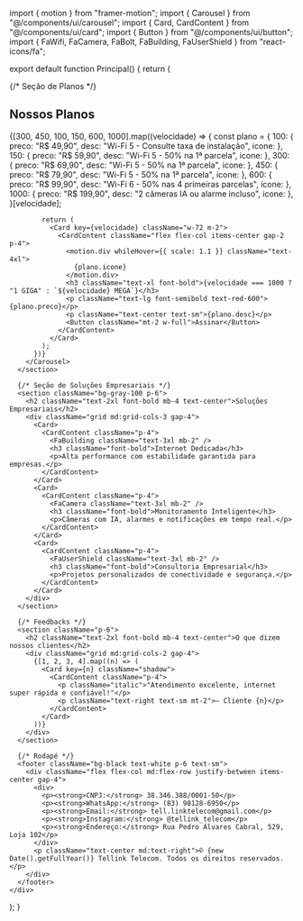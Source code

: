 import { motion } from "framer-motion";
import { Carousel } from "@/components/ui/carousel";
import { Card, CardContent } from "@/components/ui/card";
import { Button } from "@/components/ui/button";
import { FaWifi, FaCamera, FaBolt, FaBuilding, FaUserShield } from "react-icons/fa";

export default function Principal() {
  return (
    <div className="bg-white text-black">
      {/* Seção de Planos */}
      <section className="p-6">
        <h2 className="text-3xl font-bold mb-4 text-center">Nossos Planos</h2>
        <Carousel>
          {[300, 450, 100, 150, 600, 1000].map((velocidade) => {
            const plano = {
              100: { preco: "R$ 49,90", desc: "Wi-Fi 5 - Consulte taxa de instalação", icone: <FaWifi /> },
              150: { preco: "R$ 59,90", desc: "Wi-Fi 5 - 50% na 1ª parcela", icone: <FaWifi /> },
              300: { preco: "R$ 69,90", desc: "Wi-Fi 5 - 50% na 1ª parcela", icone: <FaWifi /> },
              450: { preco: "R$ 79,90", desc: "Wi-Fi 5 - 50% na 1ª parcela", icone: <FaWifi /> },
              600: { preco: "R$ 99,90", desc: "Wi-Fi 6 - 50% nas 4 primeiras parcelas", icone: <FaWifi /> },
              1000: { preco: "R$ 199,90", desc: "2 câmeras IA ou alarme incluso", icone: <FaCamera /> },
            }[velocidade];

            return (
              <Card key={velocidade} className="w-72 m-2">
                <CardContent className="flex flex-col items-center gap-2 p-4">
                  <motion.div whileHover={{ scale: 1.1 }} className="text-4xl">
                    {plano.icone}
                  </motion.div>
                  <h3 className="text-xl font-bold">{velocidade === 1000 ? "1 GIGA" : `${velocidade} MEGA`}</h3>
                  <p className="text-lg font-semibold text-red-600">{plano.preco}</p>
                  <p className="text-center text-sm">{plano.desc}</p>
                  <Button className="mt-2 w-full">Assinar</Button>
                </CardContent>
              </Card>
            );
          })}
        </Carousel>
      </section>

      {/* Seção de Soluções Empresariais */}
      <section className="bg-gray-100 p-6">
        <h2 className="text-2xl font-bold mb-4 text-center">Soluções Empresariais</h2>
        <div className="grid md:grid-cols-3 gap-4">
          <Card>
            <CardContent className="p-4">
              <FaBuilding className="text-3xl mb-2" />
              <h3 className="font-bold">Internet Dedicada</h3>
              <p>Alta performance com estabilidade garantida para empresas.</p>
            </CardContent>
          </Card>
          <Card>
            <CardContent className="p-4">
              <FaCamera className="text-3xl mb-2" />
              <h3 className="font-bold">Monitoramento Inteligente</h3>
              <p>Câmeras com IA, alarmes e notificações em tempo real.</p>
            </CardContent>
          </Card>
          <Card>
            <CardContent className="p-4">
              <FaUserShield className="text-3xl mb-2" />
              <h3 className="font-bold">Consultoria Empresarial</h3>
              <p>Projetos personalizados de conectividade e segurança.</p>
            </CardContent>
          </Card>
        </div>
      </section>

      {/* Feedbacks */}
      <section className="p-6">
        <h2 className="text-2xl font-bold mb-4 text-center">O que dizem nossos clientes</h2>
        <div className="grid md:grid-cols-2 gap-4">
          {[1, 2, 3, 4].map((n) => (
            <Card key={n} className="shadow">
              <CardContent className="p-4">
                <p className="italic">"Atendimento excelente, internet super rápida e confiável!"</p>
                <p className="text-right text-sm mt-2">– Cliente {n}</p>
              </CardContent>
            </Card>
          ))}
        </div>
      </section>

      {/* Rodapé */}
      <footer className="bg-black text-white p-6 text-sm">
        <div className="flex flex-col md:flex-row justify-between items-center gap-4">
          <div>
            <p><strong>CNPJ:</strong> 38.346.388/0001-50</p>
            <p><strong>WhatsApp:</strong> (83) 98128-6950</p>
            <p><strong>Email:</strong> tell.linktelecom@gmail.com</p>
            <p><strong>Instagram:</strong> @tellink_telecom</p>
            <p><strong>Endereço:</strong> Rua Pedro Álvares Cabral, 529, Loja 102</p>
          </div>
          <p className="text-center md:text-right">© {new Date().getFullYear()} Tellink Telecom. Todos os direitos reservados.</p>
        </div>
      </footer>
    </div>
  );
}
